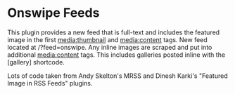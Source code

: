 Onswipe Feeds
=============

This plugin provides a new feed that is full-text and includes the featured image in the first <media:thumbnail> and <media:content> tags. New feed located at /?feed=onswipe. Any inline images are scraped and put into additional <media:content> tags. This includes galleries posted inline with the [gallery] shortcode.

Lots of code taken from Andy Skelton's MRSS and Dinesh Karki's "Featured Image in RSS Feeds" plugins.
